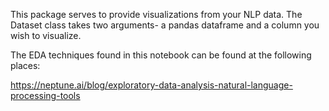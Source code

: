 This package serves to provide visualizations from your NLP data. The Dataset class takes two arguments- a pandas dataframe and a column you wish to visualize.


The EDA techniques found in this notebook can be found at the following places:

https://neptune.ai/blog/exploratory-data-analysis-natural-language-processing-tools
